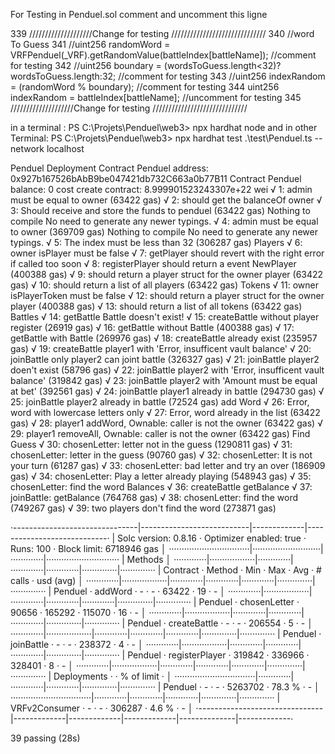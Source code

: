 For Testing in Penduel.sol comment and uncomment this ligne

339    ////////////////////Change for testing //////////////////////////////
340    //word To Guess
341    //uint256 randomWord = VRFPenduel(_VRF).getRandomValue(battleIndex[battleName]);  //comment for testing
342    //uint256 boundary = (wordsToGuess.length<32)?wordsToGuess.length:32;  //comment for testing
343    //uint256 indexRandom = (randomWord % boundary);  //comment for testing
344    uint256 indexRandom = battleIndex[battleName];  //uncomment for testing
345    ////////////////////Change for testing //////////////////////////////


in a terminal :
PS C:\Projets\Penduel\web3> npx hardhat node 
and in other Terminal:
PS C:\Projets\Penduel\web3> npx hardhat test .\test\Penduel.ts --network localhost

  Penduel
    Deployment
Contract Penduel address:  0x927b167526bAbB9be047421db732C663a0b77B11
Contract Penduel balance:  0
cost create contract:  8.999901523243307e+22 wei
      √ 1: admin must be equal to owner (63422 gas)
      √ 2: should get the balanceOf owner
      √ 3: Should receive and store the funds to penduel (63422 gas)
Nothing to compile
No need to generate any newer typings.
      √ 4: admin must be equal to owner (369709 gas)
Nothing to compile
No need to generate any newer typings.
      √ 5: The index must be less than 32 (306287 gas)
    Players
      √ 6: owner isPlayer must be false
      √ 7: getPlayer should revert with the right error if called too soon
      √ 8: registerPlayer should return a event NewPlayer (400388 gas)
      √ 9: should return a player struct for the owner player (63422 gas)
      √ 10: should return a list of all players (63422 gas)
    Tokens
      √ 11: owner isPlayerToken must be false
      √ 12: should return a player struct for the owner player (400388 gas)
      √ 13: should return a list of all tokens (63422 gas)
    Battles
      √ 14: getBattle Battle doesn't exist!
      √ 15: createBattle without player register (26919 gas)
      √ 16: getBattle without Battle (400388 gas)
      √ 17: getBattle with Battle (269976 gas)
      √ 18: createBattle already exist (235957 gas)
      √ 19: createBattle player1 with 'Error, insufficent vault balance'
      √ 20: joinBattle only player2 can joint battle (326327 gas)
      √ 21: joinBattle player2 doen't exist (58796 gas)
      √ 22: joinBattle player2 with 'Error, insufficent vault balance' (319842 gas)
      √ 23: joinBattle player2 with 'Amount must be equal at bet' (392561 gas)
      √ 24: joinBattle player1 already in battle (294730 gas)
      √ 25: joinBattle player2 already in battle (72524 gas)
    add Word
      √ 26: Error, word with lowercase letters only
      √ 27: Error, word already in the list (63422 gas)
      √ 28: player1 addWord, Ownable: caller is not the owner (63422 gas)
      √ 29: player1 removeAll, Ownable: caller is not the owner (63422 gas)
    Find Guess
      √ 30: chosenLetter: letter not in the guess (1290811 gas)
      √ 31: chosenLetter: letter in the guess (90760 gas)
      √ 32: chosenLetter: It is not your turn (61287 gas)
      √ 33: chosenLetter: bad letter and try an over (186909 gas)
      √ 34: chosenLetter: Play a letter already playing (548943 gas)
      √ 35: chosenLetter: find the word
    Balances
      √ 36: createBattle getBalance
      √ 37: joinBattle: getBalance (764768 gas)
      √ 38: chosenLetter: find the word (749267 gas)
      √ 39: two players don't find the word (273871 gas)

·-------------------------------|---------------------------|-------------|----------------------------·
|     Solc version: 0.8.16      ·  Optimizer enabled: true  ·  Runs: 100  ·  Block limit: 6718946 gas  │
································|···························|·············|·····························
|  Methods                                                                                             │
·············|··················|·············|·············|·············|··············|··············
|  Contract  ·  Method          ·  Min        ·  Max        ·  Avg        ·  # calls     ·  usd (avg)  │
·············|··················|·············|·············|·············|··············|··············
|  Penduel   ·  addWord         ·          -  ·          -  ·      63422  ·          19  ·          -  │
·············|··················|·············|·············|·············|··············|··············
|  Penduel   ·  chosenLetter    ·      90656  ·     165292  ·     115070  ·          16  ·          -  │
·············|··················|·············|·············|·············|··············|··············
|  Penduel   ·  createBattle    ·          -  ·          -  ·     206554  ·           5  ·          -  │
·············|··················|·············|·············|·············|··············|··············
|  Penduel   ·  joinBattle      ·          -  ·          -  ·     238372  ·           4  ·          -  │
·············|··················|·············|·············|·············|··············|··············
|  Penduel   ·  registerPlayer  ·     319842  ·     336966  ·     328401  ·           8  ·          -  │
·············|··················|·············|·············|·············|··············|··············
|  Deployments                  ·                                         ·  % of limit  ·             │
································|·············|·············|·············|··············|··············
|  Penduel                      ·          -  ·          -  ·    5263702  ·      78.3 %  ·          -  │
································|·············|·············|·············|··············|··············
|  VRFv2Consumer                ·          -  ·          -  ·     306287  ·       4.6 %  ·          -  │
·-------------------------------|-------------|-------------|-------------|--------------|-------------·

  39 passing (28s)
